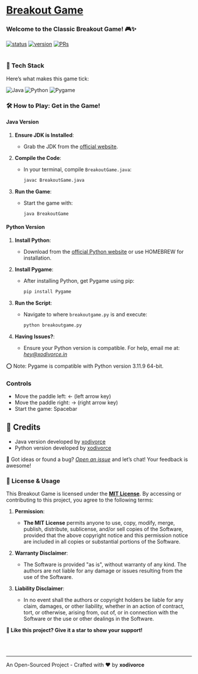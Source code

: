 # [Breakout Game](https://en.wikipedia.org/wiki/Breakout_(video_game))

### Welcome to the Classic Breakout Game! 🎮✨
[![status](https://img.shields.io/badge/status-active-brightgreen.svg?style=flat)](https://github.com/xodivorce/Breakout-game)
[![version](https://img.shields.io/badge/version-v1.3.1-yellow.svg?style=flat)](https://github.com/xodivorce/Breakout-game)
[![PRs](https://img.shields.io/badge/PRs-welcome-blue.svg?style=flat)](https://github.com/xodivorce/Breakout-game)
<br></br>

### 📌 Tech Stack

Here’s what makes this game tick:

![Java](https://img.shields.io/badge/Java-%23F7DF1E.svg?style=for-the-badge&logo=java&logoColor=white)
![Python](https://img.shields.io/badge/Python-%2314354C.svg?style=for-the-badge&logo=python&logoColor=white)
![Pygame](https://img.shields.io/badge/Pygame-%2338503D.svg?style=for-the-badge&logo=pygame&logoColor=white)

### 🛠️ How to Play: Get in the Game!

#### Java Version

1. **Ensure JDK is Installed**:
   - Grab the JDK from the [official website](https://www.oracle.com/java/technologies/javase-jdk11-downloads.html).

2. **Compile the Code**:
   - In your terminal, compile `BreakoutGame.java`:
     ```bash
     javac BreakoutGame.java
     ```

3. **Run the Game**:
   - Start the game with:
     ```bash
     java BreakoutGame
     ```

#### Python Version

1. **Install Python**:
   - Download from the [official Python website](https://www.python.org/downloads/) or use HOMEBREW for installation.

2. **Install Pygame**:
   - After installing Python, get Pygame using pip:
     ```bash
     pip install Pygame
     ```

3. **Run the Script**:
   - Navigate to where `breakoutgame.py` is and execute:
     ```bash
     python breakoutgame.py
     ```

4. **Having Issues?**:
   - Ensure your Python version is compatible. For help, email me at:
     *hey@xodivorce.in*

⭕ Note: Pygame is compatible with Python version 3.11.9 64-bit.

### Controls

- Move the paddle left: ← (left arrow key)
- Move the paddle right: → (right arrow key)
- Start the game: Spacebar

## 🌟 Credits

- Java version developed by [xodivorce](https://github.com/xodivorce)
- Python version developed by [xodivorce](https://github.com/xodivorce)

👾 Got ideas or found a bug? [*Open an issue*](https://github.com/xodivorce/Breakout-game/issues) and let’s chat! Your feedback is awesome!

### 📝 License & Usage

This Breakout Game is licensed under the [**MIT License**](LICENSE). By accessing or contributing to this project, you agree to the following terms:

1. **Permission**:
   - **The MIT License** permits anyone to use, copy, modify, merge, publish, distribute, sublicense, and/or sell copies of the Software, provided that the above copyright notice and this permission notice are included in all copies or substantial portions of the Software.

2. **Warranty Disclaimer**:
   - The Software is provided "as is", without warranty of any kind. The authors are not liable for any damage or issues resulting from the use of the Software.

3. **Liability Disclaimer**:
   - In no event shall the authors or copyright holders be liable for any claim, damages, or other liability, whether in an action of contract, tort, or otherwise, arising from, out of, or in connection with the Software or the use or other dealings in the Software.

**🌟 Like this project? Give it a star to show your support!**

<br></br>

****

An Open-Sourced Project - Crafted with ❤️ by **xodivorce**
